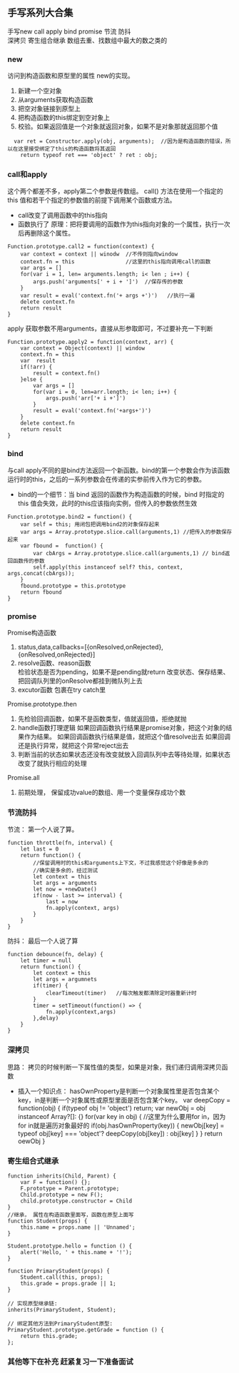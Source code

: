 ## 手写系列大合集

手写new call apply bind 
promise
节流  防抖  
深拷贝
寄生组合继承
数组去重、找数组中最大的数之类的

### new
访问到构造函数和原型里的属性
new的实现。
1. 新建一个空对象
2. 从arguments获取构造函数
3. 把空对象链接到原型上
4. 把构造函数的this绑定到空对象上
5. 校验。如果返回值是一个对象就返回对象，如果不是对象那就返回那个值
```
  var ret = Constructor.apply(obj, arguments);  //因为是构造函数的错误，所以在这里接受绑定了this的构造函数将其返回
    return typeof ret === 'object' ? ret : obj;  
```


### call和apply
这个两个都差不多，apply第二个参数是传数组。
call() 方法在使用一个指定的 this 值和若干个指定的参数值的前提下调用某个函数或方法。
- call改变了调用函数中的this指向
- 函数执行了
原理：把将要调用的函数作为this指向对象的一个属性，执行一次后再删除这个属性。
```
Function.prototype.call2 = function(context) {
    var context = context || winodw  //不传则指向window
    context.fn = this                //这里的this指向调用call的函数
    var args = []
    for(var i = 1, len= arguments.length; i< len ; i++) {
        args.push('arguments[' + i + ']')  //保存传的参数
    }
    var result = eval('context.fn('+ args +')')   //执行一遍
    delete context.fn
    return result
}
```
apply   获取参数不用arguments，直接从形参取即可，不过要补充一下判断
```
Function.prototype.apply2 = function(context, arr) {
    var context = Object(context) || window
    context.fn = this
    var  result
    if(!arr) {
        result = context.fn()
    }else {
        var args = []
        for(var i = 0, len=arr.length; i< len; i++) {
            args.push('arr['+ i +']')
        }
        result = eval('context.fn('+args+')')
    }
    delete context.fn
    return result
}
```


### bind
与call apply不同的是bind方法返回一个新函数。bind的第一个参数会作为该函数运行时的this，之后的一系列参数会在传递的实参前传入作为它的参数。
- bind的一个细节：当 bind 返回的函数作为构造函数的时候，bind 时指定的 this 值会失效，此时的this应该指向实例，但传入的参数依然生效
```
Function.prototype.bind2 = function() {
    var self = this; 用闭包把调用bind2的对象保存起来
    var args = Array.prototype.slice.call(arguments,1) //把传入的参数保存起来
    var fbound =  function() {
        var cbArgs = Array.prototype.slice.call(arguments,1) // bind返回函数传的参数
        self.apply(this instanceof self? this, context, args.concat(cbArgs));
    }
    fbound.prototype = this.prototype
    return fbound
}
```

### promise
Promise构造函数
1. status,data,callbacks=[{onResolved,onRejected},{onResolved,onRejected}]
2. resolve函数、reason函数      
检验状态是否为pending，如果不是pending就return 
改变状态、保存结果、把回调队列里的onResolve都挂到微队列上去
3. excutor函数  包裹在try catch里

Promise.prototype.then
1. 先检验回调函数，如果不是函数类型，值就返回值，拒绝就抛
2. handle函数打理逻辑
如果回调函数执行结果是promise对象，把这个对象的结果作为结果。
如果回调函数执行结果是值，就把这个值resolve出去
如果回调还是执行异常，就把这个异常reject出去
3. 判断当前的状态如果状态还没有改变就放入回调队列中去等待处理，如果状态改变了就执行相应的处理

Promise.all
1. 前期处理， 保留成功value的数组、用一个变量保存成功个数

### 节流防抖
节流：
第一个人说了算。
```
function throttle(fn, interval) {
    let last = 0
    return function() {
        //保留调用时的this和arguments上下文，不过我感觉这个好像是多余的
        //确实是多余的，经过测试
        let context = this
        let args = arguments
        let now = +newDate()
        if(now - last >= interval) {
            last = now
            fn.apply(context, args)
        }
    }
}
```
防抖：
最后一个人说了算
```
function debounce(fn, delay) {
    let timer = null
    return function() {
        let context = this
        let args = argumnets
        if(timer) {
            clearTimeout(timer)   //每次触发都清除定时器重新计时
        }
        timer = setTimeout(function() => {
            fn.apply(context,args)
        },delay)
    }
}
```

### 深拷贝
思路： 拷贝的时候判断一下属性值的类型，如果是对象，我们递归调用深拷贝函数
- 插入一个知识点： hasOwnProperty是判断一个对象属性里是否包含某个key，in是判断一个对象属性或原型里面是否包含某个key。
var deepCopy = function(obj) {
    if(typeof obj != 'object') return;
    var newObj = obj instanceof Array?[]: {}
    for(var key in obj) {   //这里为什么要用for in，因为for in就是遍历对象最好的
        if(obj.hasOwnProperty(key)) {
            newObj[key] = typeof obj[key] === 'object'? deepCopy(obj[key]) : obj[key]
        }
    }
    return oewObj
}

### 寄生组合式继承
```
function inherits(Child, Parent) {
    var F = function() {};
    F.prototype = Parent.prototype;
    Child.prototype = new F();
    child.prototype.constructor = Child
}
//继承， 属性在构造函数里面写，函数在原型上面写
function Student(props) {
    this.name = props.name || 'Unnamed';
}

Student.prototype.hello = function () {
    alert('Hello, ' + this.name + '!');
}

function PrimaryStudent(props) {
    Student.call(this, props);
    this.grade = props.grade || 1;
}

// 实现原型继承链:
inherits(PrimaryStudent, Student);

// 绑定其他方法到PrimaryStudent原型:
PrimaryStudent.prototype.getGrade = function () {
    return this.grade;
};
```


### 其他等下在补充 赶紧复习一下准备面试
